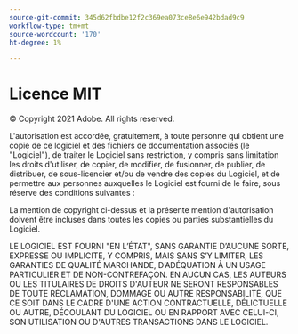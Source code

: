 ```yaml
---
source-git-commit: 345d62fbdbe12f2c369ea073ce8e6e942bdad9c9
workflow-type: tm+mt
source-wordcount: '170'
ht-degree: 1%

---
```

# Licence MIT

© Copyright 2021 Adobe. All rights reserved.

L&#39;autorisation est accordée, gratuitement, à toute personne qui obtient une copie de ce logiciel et des fichiers de documentation associés (le &quot;Logiciel&quot;), de traiter le Logiciel sans restriction, y compris sans limitation les droits d&#39;utiliser, de copier, de modifier, de fusionner, de publier, de distribuer, de sous-licencier et/ou de vendre des copies du Logiciel, et de permettre aux personnes auxquelles le Logiciel est fourni de le faire, sous réserve des conditions suivantes :

La mention de copyright ci-dessus et la présente mention d&#39;autorisation doivent être incluses dans toutes les copies ou parties substantielles du Logiciel.

LE LOGICIEL EST FOURNI &quot;EN L’ÉTAT&quot;, SANS GARANTIE D’AUCUNE SORTE, EXPRESSE OU IMPLICITE, Y COMPRIS, MAIS SANS S’Y LIMITER, LES GARANTIES DE QUALITÉ MARCHANDE, D’ADÉQUATION À UN USAGE PARTICULIER ET DE NON-CONTREFAÇON. EN AUCUN CAS, LES AUTEURS OU LES TITULAIRES DE DROITS D&#39;AUTEUR NE SERONT RESPONSABLES DE TOUTE RÉCLAMATION, DOMMAGE OU AUTRE RESPONSABILITÉ, QUE CE SOIT DANS LE CADRE D&#39;UNE ACTION CONTRACTUELLE, DÉLICTUELLE OU AUTRE, DÉCOULANT DU LOGICIEL OU EN RAPPORT AVEC CELUI-CI, SON UTILISATION OU D&#39;AUTRES TRANSACTIONS DANS LE LOGICIEL.
